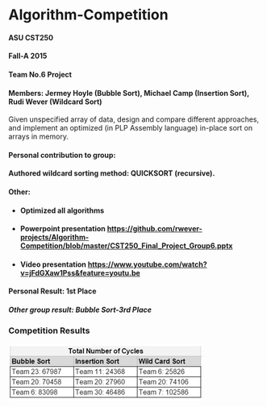 # Algorithm-Competition
#### ASU CST250
#### Fall-A 2015
#### Team No.6 Project
#### Members: Jermey Hoyle (Bubble Sort), Michael Camp (Insertion Sort), Rudi Wever (Wildcard Sort)

Given unspecified array of data, design and compare different approaches, and implement an optimized (in PLP Assembly language) in-place sort on arrays in memory.

#### Personal contribution to group:
#### Authored wildcard sorting method: QUICKSORT (recursive).
#### Other:
- #### Optimized all algorithms
- #### Powerpoint presentation https://github.com/rwever-projects/Algorithm-Competition/blob/master/CST250_Final_Project_Group6.pptx
- #### Video presentation https://www.youtube.com/watch?v=jFdGXaw1Pss&feature=youtu.be
#### Personal Result: 1st Place
##### Other group result: Bubble Sort-3rd Place

### Competition Results
![Competition results screenshot](https://github.com/rwever-projects/Algorithm-Competition/blob/master/Sorting_Competition.png)
